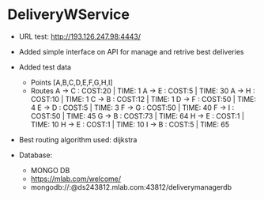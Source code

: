 # DeliveryWService

* URL test:
  http://193.126.247.98:4443/
  
* Added simple interface on API for manage and retrive best deliveries

* Added test data 
  * Points 
      [A,B,C,D,E,F,G,H,I]
  * Routes 
      A -> C : COST:20 | TIME: 1
      A -> E : COST:5 | TIME: 30
      A -> H : COST:10 | TIME: 1
      C -> B : COST:12 | TIME: 1
      D -> F : COST:50 | TIME: 4
      E -> D : COST:5 | TIME: 3
      F -> G : COST:50 | TIME: 40
      F -> I : COST:50 | TIME: 45
      G -> B : COST:73 | TIME: 64
      H -> E : COST:1 | TIME: 10
      H -> E : COST:1 | TIME: 10
      I -> B : COST:5 | TIME: 65               

* Best routing algorithm used:
    dijkstra

* Database:
  * MONGO DB
  * https://mlab.com/welcome/
  * mongodb://<dbuser>:<dbpassword>@ds243812.mlab.com:43812/deliverymanagerdb
